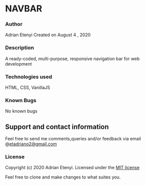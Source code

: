 # NAVBAR

### Author

Adrian Etenyi
Created on August 4 , 2020

### Description

A ready-coded, multi-purpose, responsive navigation bar for web development

### Technologies used

HTML, CSS, VanillaJS

### Known Bugs
No known bugs


## Support and contact information
Feel free to send me comments,queries and/or feedback via email @etadriano2@gmail.com
### License
Copyright (c) 2020 Adrian Etenyi.
Licensed under the [MIT license](LICENSE)

Feel free to clone and make changes to what suites you.

